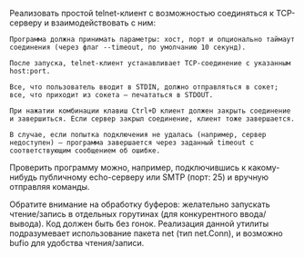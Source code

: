Реализовать простой telnet-клиент с возможностью соединяться к TCP-серверу и взаимодействовать с ним:

    Программа должна принимать параметры: хост, порт и опционально таймаут соединения (через флаг --timeout, по умолчанию 10 секунд).

    После запуска, telnet-клиент устанавливает TCP-соединение с указанным host:port.

    Все, что пользователь вводит в STDIN, должно отправляться в сокет; все, что приходит из сокета — печататься в STDOUT.

    При нажатии комбинации клавиш Ctrl+D клиент должен закрыть соединение и завершиться. Если сервер закрыл соединение, клиент тоже завершается.

    В случае, если попытка подключения не удалась (например, сервер недоступен) — программа завершается через заданный timeout с соответствующим сообщением об ошибке.

Проверить программу можно, например, подключившись к какому-нибудь публичному echo-серверу или SMTP (порт: 25) и вручную отправляя команды.

Обратите внимание на обработку буферов: желательно запускать чтение/запись в отдельных горутинах (для конкурентного ввода/вывода). Код должен быть без гонок. Реализация данной утилиты подразумевает использование пакета net (тип net.Conn), и возможно bufio для удобства чтения/записи.